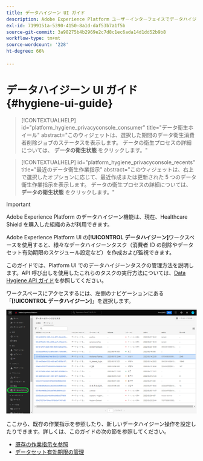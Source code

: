 ```yaml
---
title: データハイジーン UI ガイド
description: Adobe Experience Platform ユーザーインターフェイスでデータハイジーンタスクを管理する方法を説明します。
exl-id: 7199151a-5390-4150-8a1d-daf53b7a1f5b
source-git-commit: 3a98275b4b2969e2c7d8c1ec6ada14d1dd52b9b8
workflow-type: tm+mt
source-wordcount: '228'
ht-degree: 66%

---
```


# データハイジーン UI ガイド {#hygiene-ui-guide}

>[!CONTEXTUALHELP]
>id="platform_hygiene_privacyconsole_consumer"
>title="データ衛生ホイール"
>abstract="このウィジェットは、選択した期間のデータ衛生消費者削除ジョブのステータスを表示します。 データの衛生プロセスの詳細については、 **データの衛生状態** をクリックします。"

>[!CONTEXTUALHELP]
>id="platform_hygiene_privacyconsole_recents"
>title="最近のデータ衛生作業指示"
>abstract="このウィジェットは、右上で選択したオプションに応じて、最近作成または更新された 5 つのデータ衛生作業指示を表示します。 データの衛生プロセスの詳細については、 **データの衛生状態** をクリックします。"

>[!IMPORTANT]
>
>Adobe Experience Platform のデータハイジーン機能は、現在、Healthcare Shield を購入した組織のみが利用できます。

Adobe Experience Platform UI の&#x200B;**[!UICONTROL データハイジーン]**&#x200B;ワークスペースを使用すると、様々なデータハイジーンタスク（消費者 ID の削除やデータセット有効期限のスケジュール設定など）を作成および監視できます。

このガイドでは、Platform UI でのデータハイジーンタスクの管理方法を説明します。API 呼び出しを使用したこれらのタスクの実行方法については、[Data Hygiene API ガイド](../api/overview.md)を参照してください。

ワークスペースにアクセスするには、左側のナビゲーションにある「**[!UICONTROL データハイジーン]**」を選択します。

![Platform UI の[!UICONTROL データハイジーン]ワークスペースを示す画像](../images/ui/overview/home.png)

ここから、既存の作業指示を参照したり、新しいデータハイジーン操作を設定したりできます。詳しくは、このガイドの次の節を参照してください。

* [既存の作業指示を参照](./browse.md)
* [データセット有効期限の管理](./dataset-expiration.md)
